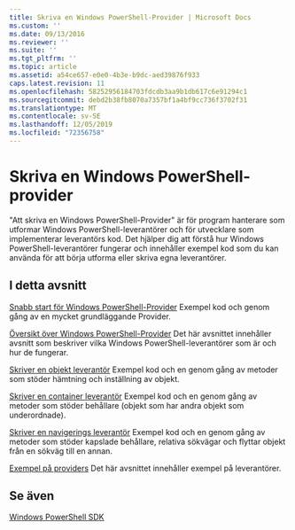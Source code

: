 ```yaml
---
title: Skriva en Windows PowerShell-Provider | Microsoft Docs
ms.custom: ''
ms.date: 09/13/2016
ms.reviewer: ''
ms.suite: ''
ms.tgt_pltfrm: ''
ms.topic: article
ms.assetid: a54ce657-e0e0-4b3e-b9dc-aed39876f933
caps.latest.revision: 11
ms.openlocfilehash: 58252956184703fdcdb3aa9b1db617c6e91294c1
ms.sourcegitcommit: debd2b38fb8070a7357bf1a4bf9cc736f3702f31
ms.translationtype: MT
ms.contentlocale: sv-SE
ms.lasthandoff: 12/05/2019
ms.locfileid: "72356758"
---
```

# <a name="writing-a-windows-powershell-provider"></a>Skriva en Windows PowerShell-provider

"Att skriva en Windows PowerShell-Provider" är för program hanterare som utformar Windows PowerShell-leverantörer och för utvecklare som implementerar leverantörs kod. Det hjälper dig att förstå hur Windows PowerShell-leverantörer fungerar och innehåller exempel kod som du kan använda för att börja utforma eller skriva egna leverantörer.

## <a name="in-this-section"></a>I detta avsnitt

[Snabb start för Windows PowerShell-Provider](./windows-powershell-provider-quickstart.md) Exempel kod och genom gång av en mycket grundläggande Provider.

[Översikt över Windows PowerShell-Provider](./windows-powershell-provider-overview.md) Det här avsnittet innehåller avsnitt som beskriver vilka Windows PowerShell-leverantörer som är och hur de fungerar.

[Skriver en objekt leverantör](./writing-an-item-provider.md) Exempel kod och en genom gång av metoder som stöder hämtning och inställning av objekt.

[Skriver en container leverantör](./writing-a-container-provider.md) Exempel kod och en genom gång av metoder som stöder behållare (objekt som har andra objekt som underordnade).

[Skriver en navigerings leverantör](./writing-a-navigation-provider.md) Exempel kod och en genom gång av metoder som stöder kapslade behållare, relativa sökvägar och flyttar objekt från en sökväg till en annan.

[Exempel på providers](./provider-samples.md) Det här avsnittet innehåller exempel på leverantörer.

## <a name="see-also"></a>Se även

[Windows PowerShell SDK](../windows-powershell-reference.md)